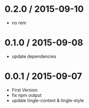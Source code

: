 
0.2.0 / 2015-09-10
==================

 * no rem

0.1.0 / 2015-09-08
==================

 * update dependencies


0.0.1 / 2015-09-07
==================

 * First Version
 * fix npm output
 * update tingle-context & tingle-style